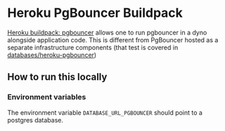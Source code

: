 # Heroku PgBouncer Buildpack

[Heroku buildpack: pgbouncer](https://github.com/heroku/heroku-buildpack-pgbouncer) allows one to run pgbouncer in a dyno alongside application code. This is different from PgBouncer hosted as a separate infrastructure components (that test is covered in [databases/heroku-pgbouncer](https://github.com/prisma/ecosystem-tests/tree/dev/databases/heroku-pgbouncer))

## How to run this locally

### Environment variables

The environment variable `DATABASE_URL_PGBOUNCER` should point to a postgres database.
